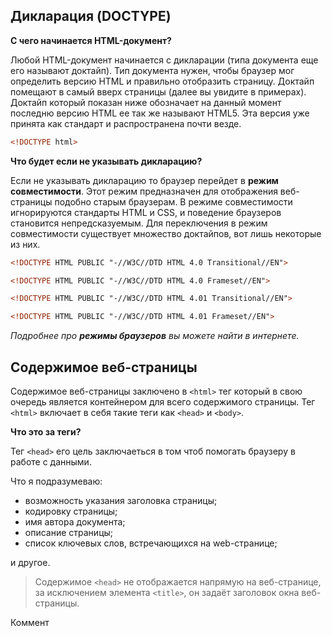 
## Дикларация (DOCTYPE)
**С чего начинается HTML-документ?**

Любой HTML-документ начинается с дикларации (типа документа еще его называют доктайп).
Тип документа нужен, чтобы браузер мог определить версию HTML и правильно отобразить страницу. Доктайп помещают в самый вверх страницы (далее вы увидите в примерах). Доктайп который показан ниже обозначает на данный момент последню версию HTML ее так же называют HTML5. Эта версия уже принята как стандарт и распространена почти везде.
```html
<!DOCTYPE html>
```
**Что будет если не указывать дикларацию?**

Если не указывать дикларацию то браузер перейдет в **режим совместимости**. Этот режим предназначен для отображения веб-страницы подобно старым браузерам. В режиме совместимости игнорируются стандарты HTML и CSS, и поведение браузеров становится непредсказуемым. Для переключения в режим совместимости существует множество доктайпов, вот лишь некоторые из них.
```html
<!DOCTYPE HTML PUBLIC "-//W3C//DTD HTML 4.0 Transitional//EN">

<!DOCTYPE HTML PUBLIC "-//W3C//DTD HTML 4.0 Frameset//EN">

<!DOCTYPE HTML PUBLIC "-//W3C//DTD HTML 4.01 Transitional//EN">

<!DOCTYPE HTML PUBLIC "-//W3C//DTD HTML 4.01 Frameset//EN">
```
_Подробнее про **режимы браузеров** вы можете найти в интернете._ 

## Содержимое веб-страницы

Содержимое веб-страницы заключено в `<html>` тег который в свою очередь является контейнером для всего содержимого страницы. Тег `<html>` включает в себя такие теги как `<head>` и `<body>`.

**Что это за теги?**

Тег `<head>` его цель заключаеться в том чтоб помогать браузеру в работе с данными. 

Что я подразумеваю:
* возможность указания заголовка страницы;
* кодировку страницы;
* имя автора документа;
* описание страницы;
* список ключевых слов, встречающихся на web-странице;

и другое.

> Содержимое `<head>` не отображается напрямую на веб-странице, за исключением элемента `<title>`, он задаёт заголовок окна веб-страницы.

Коммент
